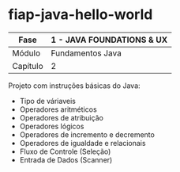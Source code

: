 # fiap-java-hello-world

| Fase | 1 - JAVA FOUNDATIONS & UX |
| --- | --- |
| Módulo | Fundamentos Java |
| Capítulo | 2 |

Projeto com instruções básicas do Java:
* Tipo de váriaveis
* Operadores aritméticos
* Operadores de atribuição
* Operadores lógicos
* Operadores de incremento e decremento
* Operadores de igualdade e relacionais
* Fluxo de Controle (Seleção)
* Entrada de Dados (Scanner)
